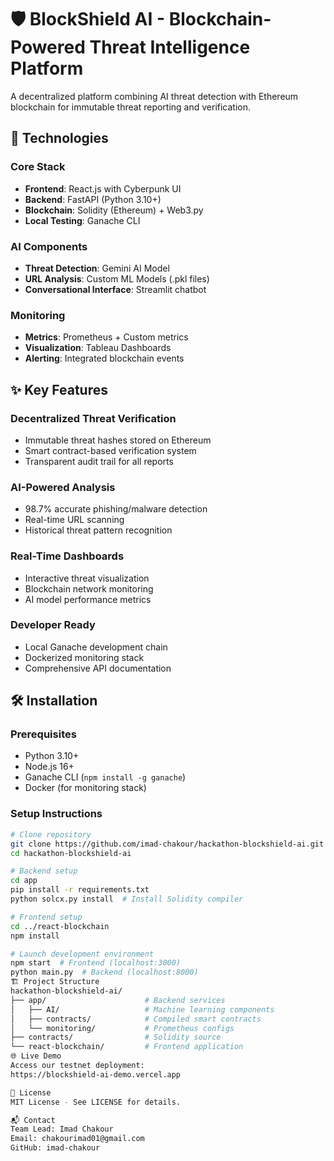 # 🛡️ BlockShield AI - Blockchain-Powered Threat Intelligence Platform

A decentralized platform combining AI threat detection with Ethereum blockchain for immutable threat reporting and verification.

## 🔧 Technologies

### Core Stack
- **Frontend**: React.js with Cyberpunk UI
- **Backend**: FastAPI (Python 3.10+)
- **Blockchain**: Solidity (Ethereum) + Web3.py
- **Local Testing**: Ganache CLI

### AI Components
- **Threat Detection**: Gemini AI Model
- **URL Analysis**: Custom ML Models (.pkl files)
- **Conversational Interface**: Streamlit chatbot

### Monitoring
- **Metrics**: Prometheus + Custom metrics
- **Visualization**: Tableau Dashboards
- **Alerting**: Integrated blockchain events

## ✨ Key Features

### Decentralized Threat Verification
- Immutable threat hashes stored on Ethereum
- Smart contract-based verification system
- Transparent audit trail for all reports

### AI-Powered Analysis
- 98.7% accurate phishing/malware detection
- Real-time URL scanning
- Historical threat pattern recognition

### Real-Time Dashboards
- Interactive threat visualization
- Blockchain network monitoring
- AI model performance metrics

### Developer Ready
- Local Ganache development chain
- Dockerized monitoring stack
- Comprehensive API documentation

## 🛠️ Installation

### Prerequisites
- Python 3.10+
- Node.js 16+
- Ganache CLI (`npm install -g ganache`)
- Docker (for monitoring stack)

### Setup Instructions

```bash
# Clone repository
git clone https://github.com/imad-chakour/hackathon-blockshield-ai.git
cd hackathon-blockshield-ai

# Backend setup
cd app
pip install -r requirements.txt
python solcx.py install  # Install Solidity compiler

# Frontend setup
cd ../react-blockchain
npm install

# Launch development environment
npm start  # Frontend (localhost:3000)
python main.py  # Backend (localhost:8000)
🏗️ Project Structure
hackathon-blockshield-ai/
├── app/                      # Backend services
│   ├── AI/                   # Machine learning components
│   ├── contracts/            # Compiled smart contracts
│   └── monitoring/           # Prometheus configs
├── contracts/                # Solidity source
└── react-blockchain/         # Frontend application
🌐 Live Demo
Access our testnet deployment:
https://blockshield-ai-demo.vercel.app

📄 License
MIT License - See LICENSE for details.

📬 Contact
Team Lead: Imad Chakour
Email: chakourimad01@gmail.com
GitHub: imad-chakour
